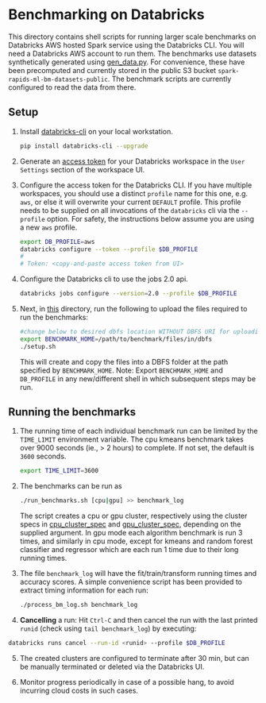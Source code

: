 # Benchmarking on Databricks

This directory contains shell scripts for running larger scale benchmarks on Databricks AWS hosted Spark service using the Databricks CLI.  You will need a Databricks AWS account to run them.  The benchmarks use datasets synthetically generated using [gen_data.py](../gen_data.py).  For convenience, these have been precomputed and currently stored in the public S3 bucket `spark-rapids-ml-bm-datasets-public`.  The benchmark scripts are currently configured to read the data from there.

## Setup

1. Install [databricks-cli](https://docs.databricks.com/dev-tools/cli/index.html) on your local workstation.
    ```bash
    pip install databricks-cli --upgrade
    ```

2. Generate an [access token](https://docs.databricks.com/dev-tools/api/latest/authentication.html) for your Databricks workspace in the `User Settings` section of the workspace UI.

3. Configure the access token for the Databricks CLI.  If you have multiple workspaces, you should use a distinct `profile` name for this one, e.g. `aws`, or else it will overwrite your current `DEFAULT` profile.  This profile needs to be supplied on all invocations of the `databricks` cli via the `--profile` option.  For safety, the instructions below assume you are using a new `aws` profile.
    ```bash
    export DB_PROFILE=aws
    databricks configure --token --profile $DB_PROFILE
    # 
    # Token: <copy-and-paste access token from UI>
    ```

4. Configure the Databricks cli to use the jobs 2.0 api.
    ```bash
    databricks jobs configure --version=2.0 --profile $DB_PROFILE
    ```

5. Next, in [this](./) directory, run the following to upload the files required to run the benchmarks:
    ```bash
    #change below to desired dbfs location WITHOUT DBFS URI for uploading benchmarking related files
    export BENCHMARK_HOME=/path/to/benchmark/files/in/dbfs
    ./setup.sh
    ```
    This will create and copy the files into a DBFS folder at the path specified by `BENCHMARK_HOME`.
    Note: Export `BENCHMARK_HOME` and `DB_PROFILE` in any new/different shell in which subsequent steps may be run.

## Running the benchmarks

1. The running time of each individual benchmark run can be limited by the `TIME_LIMIT` environment variable.  The cpu kmeans benchmark takes over 9000 seconds (ie., > 2 hours) to complete.  If not set, the default is `3600` seconds.
    ```bash
    export TIME_LIMIT=3600
    ```

2. The benchmarks can be run as
    ```bash
    ./run_benchmarks.sh [cpu|gpu] >> benchmark_log
    ```

    The script creates a cpu or gpu cluster, respectively using the cluster specs in [cpu_cluster_spec](./cpu_cluster_spec.sh) and [gpu_cluster_spec](./gpu_cluster_spec.sh), depending on the supplied argument.  In gpu mode each algorithm benchmark is run 3 times, and similarly in cpu mode, except for kmeans and random forest classifier and regressor which are each run 1 time due to their long running times.

3. The file `benchmark_log` will have the fit/train/transform running times and accuracy scores.  A simple convenience script has been provided to extract timing information for each run:
    ```bash
    ./process_bm_log.sh benchmark_log
    ```

4. **Cancelling** a run:  Hit `Ctrl-C` and then cancel the run with the last printed `runid` (check using `tail benchmark_log`) by executing:
  ```bash
  databricks runs cancel --run-id <runid> --profile $DB_PROFILE
  ```

5. The created clusters are configured to terminate after 30 min, but can be manually terminated or deleted via the Databricks UI.

6. Monitor progress periodically in case of a possible hang, to avoid incurring cloud costs in such cases.
